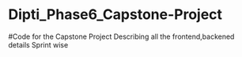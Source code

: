 # Dipti_Phase6_Capstone-Project
#Code for the Capstone Project Describing all the frontend,backened details Sprint wise
